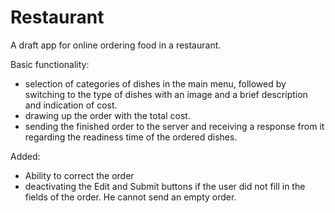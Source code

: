 # Restaurant

A draft app for online ordering food in a restaurant.

Basic functionality:
- selection of categories of dishes in the main menu, followed by switching to the type of dishes with an image and a brief description and indication of cost.
- drawing up the order with the total cost.
- sending the finished order to the server and receiving a response from it regarding the readiness time of the ordered dishes.

Added:
- Ability to correct the order
- deactivating the Edit and Submit buttons if the user did not fill in the fields of the order. He cannot send an empty order.
